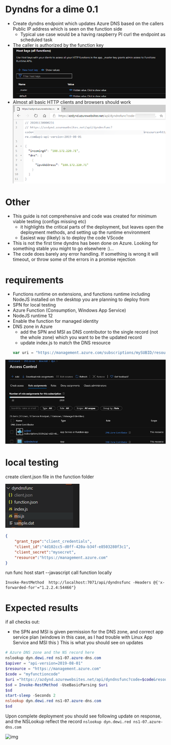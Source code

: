 # Dyndns for a dime 0.1
- Create dyndns endpoint which updates Azure DNS based on the callers Public IP address which is seen on the function side
    - Typical use case would be a having raspberry PI curl the endpoint as scheduled task 
- The caller is authorized by the function key 
![img](mdpics/keys.png)
- Almost all basic HTTP clients and browsers should work
![img](mdpics/update.png)

# Other
- This guide is not comprehensive and code was created for minimum viable testing (configs missing etc) 
    - it highlights the critical parts of the deployment, but  leaves open the deployment methods, and setting up the runtime environment
    - Easiest way (likely) is to deploy the code VScode
- This is not the first time dyndns has been done on Azure. Looking for something stable you might to go elsewhere :)... 
- The code does barely any error handling. If something is wrong it will timeout, or throw some of the errors in a promise rejection

# requirements
- Functions runtime on extensions, and functions runtime including NodeJS installed on the desktop you are planning to deploy from 
- SPN for local testing
- Azure Function (Consumption, Windows App Service)
- NodeJS runtime 12
-   Enable the function for managed identity
- DNS zone in Azure
    - add the SPN and MSI as DNS contributor to the single record (not the whole zone) which you want to be the updated record
    - update index.js to match the DNS resource 
    ```javascript
    var uri = "https://management.azure.com/subscriptions/mySUBID/resourceGroups/myRG/providers/Microsoft.Network/dnszones/dewi.red/A/dyn?api-version=2018-05-01"
    ```

![img](mdpics/azdns.png)

# local testing 
create client.json file in the function folder

![img](mdpics/client.png)
```json
{
    "grant_type":"client_credentials",
    "client_id":"4d102cc5-d0ff-420a-b34f-e8503280f3c1",
    "client_secret":"mysecret",
    "resource":"https://management.azure.com"
}
```
run func host start --javascript
call function locally 
```
Invoke-RestMethod  http://localhost:7071/api/dyndnsfunc -Headers @{'x-forwarded-for'="1.2.2.4:54466"}
```

# Expected results
if all checks out: 
- the SPN and MSI is given permission for the DNS zone, and correct app service plan (windows in this case, as I had trouble with Linux App Service and MSI this )
This is what you should see on updates
```powershell
# Azure DNS zone and the NS record here
nslookup dyn.dewi.red ns1-07.azure-dns.com
$apiver = "api-version=2019-08-01"
$resource = "https://management.azure.com"
$code = "myfunctioncode"
$uri ="https://azdynd.azurewebsites.net/api/dyndnsfunc?code=$code&resource=$resource&api=$apiver";
$sd = Invoke-RestMethod -UseBasicParsing $uri
$sd
start-sleep -Seconds 2
nslookup dyn.dewi.red ns1-07.azure-dns.com
$sd
```
Upon complete deployment you should see following update on response, and the NSLookup reflect the record 
```nslookup dyn.dewi.red ns1-07.azure-dns.com```

![img](mdpics/dns.png)